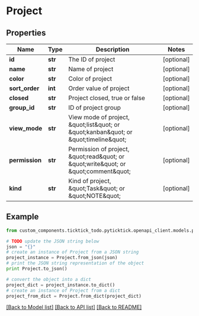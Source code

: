 # Project


## Properties
Name | Type | Description | Notes
------------ | ------------- | ------------- | -------------
**id** | **str** | The ID of project | [optional] 
**name** | **str** | Name of project | [optional] 
**color** | **str** | Color of project | [optional] 
**sort_order** | **int** | Order value of project | [optional] 
**closed** | **str** | Project closed, true or false | [optional] 
**group_id** | **str** | ID of project group | [optional] 
**view_mode** | **str** | View mode of project, \&quot;list\&quot; or \&quot;kanban\&quot; or \&quot;timeline\&quot; | [optional] 
**permission** | **str** | Permission of project, \&quot;read\&quot; or \&quot;write\&quot; or \&quot;comment\&quot; | [optional] 
**kind** | **str** | Kind of project, \&quot;Task\&quot; or \&quot;NOTE\&quot; | [optional] 

## Example

```python
from custom_components.ticktick_todo.pyticktick.openapi_client.models.project import Project

# TODO update the JSON string below
json = "{}"
# create an instance of Project from a JSON string
project_instance = Project.from_json(json)
# print the JSON string representation of the object
print Project.to_json()

# convert the object into a dict
project_dict = project_instance.to_dict()
# create an instance of Project from a dict
project_from_dict = Project.from_dict(project_dict)
```
[[Back to Model list]](../README.md#documentation-for-models) [[Back to API list]](../README.md#documentation-for-api-endpoints) [[Back to README]](../README.md)



